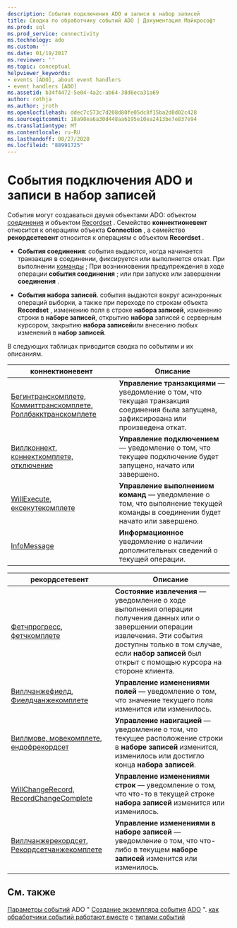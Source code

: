 ```yaml
---
description: События подключения ADO и записи в набор записей
title: Сводка по обработчику событий ADO | Документация Майкрософт
ms.prod: sql
ms.prod_service: connectivity
ms.technology: ado
ms.custom: ''
ms.date: 01/19/2017
ms.reviewer: ''
ms.topic: conceptual
helpviewer_keywords:
- events [ADO], about event handlers
- event handlers [ADO]
ms.assetid: b34f4472-5e04-4a2c-ab64-38d6eca31a69
author: rothja
ms.author: jroth
ms.openlocfilehash: ddec7c573c7d208d80fe05dc8f15ba2d0d02c428
ms.sourcegitcommit: 18a98ea6a30d448aa6195e10ea2413be7e837e94
ms.translationtype: MT
ms.contentlocale: ru-RU
ms.lasthandoff: 08/27/2020
ms.locfileid: "88991725"
---
```

# <a name="ado-connection-and-recordset-events"></a>События подключения ADO и записи в набор записей
События могут создаваться двумя объектами ADO: объектом [соединения](../../reference/ado-api/connection-object-ado.md) и объектом [Recordset](../../reference/ado-api/recordset-object-ado.md) . Семейство **коннектионевент** относится к операциям объекта **Connection** , а семейство **рекордсетевент** относится к операциям с объектом **Recordset** .

-   **События соединения**: события выдаются, когда начинается транзакция в соединении, фиксируется или выполняется откат. При выполнении [команды](../../reference/ado-api/command-object-ado.md) ; При возникновении предупреждения в ходе операции **события соединения** ; или при запуске или завершении **соединения** .

-   **События набора записей**. события выдаются вокруг асинхронных операций выборки, а также при переходе по строкам объекта **Recordset** , изменению поля в строке **набора записей**, изменению строки в **наборе записей**, открытию **набора** записей с серверным курсором, закрытию **набора записей**или внесению любых изменений в **набор записей**.

 В следующих таблицах приводится сводка по событиям и их описаниям.

|коннектионевент|Описание|
|---------------------|-----------------|
|[Бегинтранскомплете, Коммиттранскомплете, Роллбакктранскомплете](../../reference/ado-api/begintranscomplete-committranscomplete-and-rollbacktranscomplete-events-ado.md)|**Управление транзакциями** — уведомление о том, что текущая транзакция соединения была запущена, зафиксирована или произведена откат.|
|[Виллконнект](../../reference/ado-api/willconnect-event-ado.md), [коннекткомплете, отключение](../../reference/ado-api/connectcomplete-and-disconnect-events-ado.md)|**Управление подключением** — уведомление о том, что текущее подключение будет запущено, начато или завершено.|
|[WillExecute](../../reference/ado-api/willexecute-event-ado.md), [ексекутекомплете](../../reference/ado-api/executecomplete-event-ado.md)|**Управление выполнением команд** — уведомление о том, что выполнение текущей команды в соединении будет начато или завершено.|
|[InfoMessage](../../reference/ado-api/infomessage-event-ado.md)|**Информационное** уведомление о наличии дополнительных сведений о текущей операции.|

|рекордсетевент|Описание|
|--------------------|-----------------|
|[Фетчпрогресс](../../reference/ado-api/fetchprogress-event-ado.md), [фетчкомплете](../../reference/ado-api/fetchcomplete-event-ado.md)|**Состояние извлечения** — уведомление о ходе выполнения операции получения данных или о завершении операции извлечения. Эти события доступны только в том случае, если **набор записей** был открыт с помощью курсора на стороне клиента.|
|[Виллчанжефиелд, Фиелдчанжекомплете](../../reference/ado-api/willchangefield-and-fieldchangecomplete-events-ado.md)|**Управление изменениями полей** — уведомление о том, что значение текущего поля изменится или изменилось.|
|[Виллмове, мовекомплете](../../reference/ado-api/willmove-and-movecomplete-events-ado.md), [ендофрекордсет](../../reference/ado-api/endofrecordset-event-ado.md)|**Управление навигацией** — уведомление о том, что текущее расположение строки в **наборе записей** изменится, изменилось или достигло конца **набора записей**.|
|[WillChangeRecord, RecordChangeComplete](../../reference/ado-api/willchangerecord-and-recordchangecomplete-events-ado.md)|**Управление изменениями строк** — уведомление о том, что что-то в текущей строке **набора записей** изменится или изменилось.|
|[Виллчанжерекордсет, Рекордсетчанжекомплете](../../reference/ado-api/willchangerecordset-and-recordsetchangecomplete-events-ado.md)|**Управление изменениями в наборе записей** — уведомление о том, что что-либо в текущем **наборе записей** изменится или изменилось.|

## <a name="see-also"></a>См. также
 [Параметры событий](./event-parameters.md) ADO " [Создание экземпляра события](./ado-event-instantiation-by-language.md) [ADO](../../reference/ado-api/ado-events.md) ". [как обработчики событий работают вместе](./how-event-handlers-work-together.md) с [типами событий](./types-of-events.md)